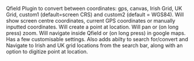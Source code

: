 Qfield Plugin to convert between coordinates: gps, canvas, Irish Grid, UK Grid, custom1 (default=screen CRS) and custom2 (default = WGS84).
Will show screen centre coordinates, current GPS coordinates or manually inputted coordinates.
Will create a point at location.
Will pan or (on long press) zoom.
Will navigate inside Qfield or (on long press) in google maps.
Has a few customisable settings.
Also adds abilty to search for/convert and Navigate to Irish and UK grid locations from the search bar, along with an option to digitize point at location.

